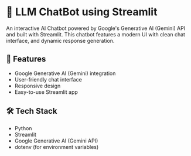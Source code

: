 # 🤖 LLM ChatBot using Streamlit

An interactive AI Chatbot powered by Google's Generative AI (Gemini) API and built with Streamlit. This chatbot features a modern UI with clean chat interface, and dynamic response generation.

## 🚀 Features

- Google Generative AI (Gemini) integration  
- User-friendly chat interface  
- Responsive design  
- Easy-to-use Streamlit app  

## 🛠️ Tech Stack

- Python  
- Streamlit  
- Google Generative AI (Gemini API)  
- dotenv (for environment variables)  
